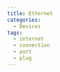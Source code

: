```yaml
---
title: Ethernet
categories:
  - Devices
tags:
  - internet
  - connection
  - port
  - plug
---
```

